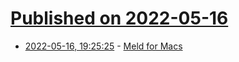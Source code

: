 # [Published on 2022-05-16](index.md)

* [2022-05-16, 19:25:25](https://news.ycombinator.com/item?id=31402137) - [Meld for Macs](https://yousseb.github.io/meld/)
